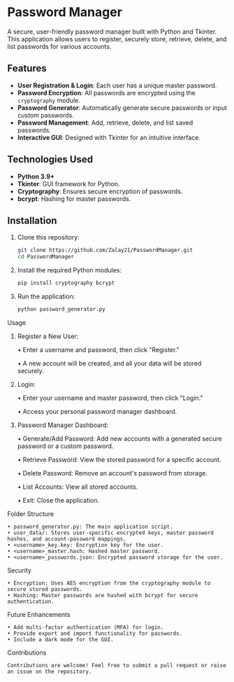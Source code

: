 # Password Manager

A secure, user-friendly password manager built with Python and Tkinter. This application allows users to register, securely store, retrieve, delete, and list passwords for various accounts. 

## Features

- **User Registration & Login**: Each user has a unique master password.
- **Password Encryption**: All passwords are encrypted using the `cryptography` module.
- **Password Generator**: Automatically generate secure passwords or input custom passwords.
- **Password Management**: Add, retrieve, delete, and list saved passwords.
- **Interactive GUI**: Designed with Tkinter for an intuitive interface.

## Technologies Used

- **Python 3.9+**
- **Tkinter**: GUI framework for Python.
- **Cryptography**: Ensures secure encryption of passwords.
- **bcrypt**: Hashing for master passwords.

## Installation

1. Clone this repository:
   ```bash
   git clone https://github.com/Zalay21/PasswordManager.git
   cd PasswordManager

2. Install the required Python modules:
    ```bash
    pip install cryptography bcrypt

3. Run the application:
    ```bash
    python password_generator.py


Usage

1. Register a New User:

    • Enter a username and password, then click "Register."

    • A new account will be created, and all your data will be stored securely.

2. Login:

    • Enter your username and master password, then click "Login."

    • Access your personal password manager dashboard.

3. Password Manager Dashboard:

    • Generate/Add Password: Add new accounts with a generated secure password or a custom password.

    • Retrieve Password: View the stored password for a specific account.

    • Delete Password: Remove an account's password from storage.

    • List Accounts: View all stored accounts.

    • Exit: Close the application.

Folder Structure

    • password_generator.py: The main application script.
    • user_data/: Stores user-specific encrypted keys, master password hashes, and account-password mappings.
    • <username>_key.key: Encryption key for the user.
    • <username>_master.hash: Hashed master password.
    • <username>_passwords.json: Encrypted password storage for the user.

Security

    • Encryption: Uses AES encryption from the cryptography module to secure stored passwords.
    • Hashing: Master passwords are hashed with bcrypt for secure authentication.

Future Enhancements

    • Add multi-factor authentication (MFA) for login.
    • Provide export and import functionality for passwords.
    • Include a dark mode for the GUI.

Contributions

    Contributions are welcome! Feel free to submit a pull request or raise an issue on the repository.


